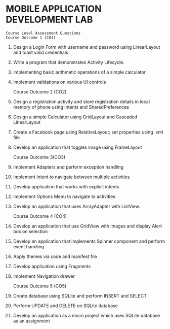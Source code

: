 # MOBILE APPLICATION DEVELOPMENT LAB 
      
	Course Level Assessment Questions
	Course Outcome 1 (CO1)                                
1. Design a Login Form with username and password using LinearLayout and toast valid
credentials
2. Write a program that demonstrates Activity Lifecycle.
3. Implementing basic arithmetic operations of a simple calculator
4. Implement validations on various UI controls

	Course Outcome 2 (CO2)    
1. Design a registration activity and store registration details in local memory of phone
using Intents and SharedPreferences
2. Design a simple Calculator using GridLayout and Cascaded LinearLayout
3. Create a Facebook page using RelativeLayout; set properties using .xml file
4. Develop an application that toggles image using FrameLayout

	Course Outcome 3(CO3)   
1. Implement Adapters and perform exception handling
2. Implement Intent to navigate between multiple activities
3. Develop application that works with explicit intents
4. Implement Options Menu to navigate to activities
5. Develop an application that uses ArrayAdapter with ListView.

	Course Outcome 4 (CO4)    
1. Develop an application that use GridView with images and display Alert box on
selection
2. Develop an application that implements Spinner component and perform event
handling
3. Apply themes via code and manifest file
4. Develop application using Fragments
5. Implement Navigation drawer

	Course Outcome 5 (CO5)    
1. Create database using SQLite and perform INSERT and SELECT
2. Perform UPDATE and DELETE on SQLite database
3. Develop an application as a micro project which uses SQLite database as an
assignment